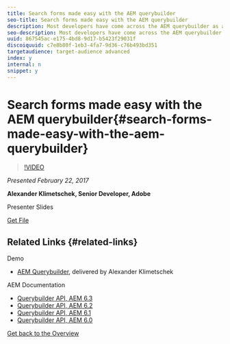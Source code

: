 ```yaml
---
title: Search forms made easy with the AEM querybuilder
seo-title: Search forms made easy with the AEM querybuilder
description: Most developers have come across the AEM querybuilder as a high-level query language used mostly in user interfaces, but want to know more about it to get the best out of it. This session will explain the principles behind the querybuilder compared to other query languages on the JCR stack, show how you can use it to build authorable search forms very easily, how to build efficient searches, how to debug queries and how you can extend it.
seo-description: Most developers have come across the AEM querybuilder as a high-level query language used mostly in user interfaces, but want to know more about it to get the best out of it. This session will explain the principles behind the querybuilder compared to other query languages on the JCR stack, show how you can use it to build authorable search forms very easily, how to build efficient searches, how to debug queries and how you can extend it.
uuid: 867545ac-e175-4bd8-9d17-b5423f29031f
discoiquuid: c7e8b80f-1eb3-4fa7-9d36-c76b493bd351
targetaudience: target-audience advanced
index: y
internal: n
snippet: y
---
```


# Search forms made easy with the AEM querybuilder{#search-forms-made-easy-with-the-aem-querybuilder}

>[!VIDEO](https://video.tv.adobe.com/v/19139/?quality=9)

*Presented February 22, 2017*

**Alexander Klimetschek, Senior Developer, Adobe**

Presenter Slides

[Get File](assets/aem-gems-querybuilder-2017.pdf)

## Related Links {#related-links}

Demo

* [AEM Querybuilder](https://www.youtube.com/watch?v=yR9mcp9_MtY&list=PLHMjqSjX2bE7zaDKZ7KD-tuqVXooiKave), delivered by Alexander Klimetschek

AEM Documentation

* [Querybuilder API, AEM 6.3](https://docs.adobe.com/docs/en/aem/6-3/develop/search/querybuilder-api.html)
* [Querybuilder API, AEM 6.2](https://docs.adobe.com/docs/ko/aem/6-2/develop/search/querybuilder-api.html)
* [Querybuilder API, AEM 6.1](https://docs.adobe.com/docs/ko/aem/6-1/develop/search/querybuilder-api.html)
* [Querybuilder API, AEM 6.0](https://docs.adobe.com/docs/ko/aem/6-0/develop/search/querybuilder-api.html)

[Get back to the Overview](https://helpx.adobe.com/experience-manager/kt/eseminars/gems/aem-index.html)

